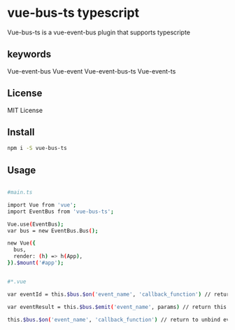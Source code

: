 # vue-bus-ts typescript

Vue-bus-ts is a vue-event-bus plugin that supports typescripte

## keywords

Vue-event-bus Vue-event Vue-event-bus-ts Vue-event-ts

## License

MIT License

## Install

```bash
npm i -S vue-bus-ts
```

## Usage

```bash

#main.ts

import Vue from 'vue';
import EventBus from 'vue-bus-ts';

Vue.use(EventBus);
var bus = new EventBus.Bus();

new Vue({
  bus,
  render: (h) => h(App),
}).$mount('#app');

```


```bash

#*.vue 

var eventId = this.$bus.$on('event_name', 'callback_function') // return this event id

var eventResult = this.$bus.$emit('event_name', params) // return this result from this event

this.$bus.$on('event_name', 'callback_function') // return to unbind event binding

```

